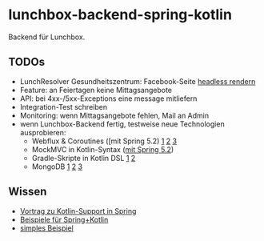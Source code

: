 # lunchbox-backend-spring-kotlin

Backend für Lunchbox.


## TODOs

- LunchResolver Gesundheitszentrum: Facebook-Seite [headless rendern](https://github.com/GoogleChrome/rendertron)
- Feature: an Feiertagen keine Mittagsangebote
- API: bei 4xx-/5xx-Exceptions eine message mitliefern
- Integration-Test schreiben
- Monitoring: wenn Mittagsangebote fehlen, Mail an Admin
- wenn Lunchbox-Backend fertig, testweise neue Technologien ausprobieren:
  - Webflux & Coroutines ([mit Spring 5.2) [1](https://www.baeldung.com/kotlin-coroutines) [2](https://spring.io/blog/2019/04/12/going-reactive-with-spring-coroutines-and-kotlin-flow#spring-mvc-or-webflux) [3](https://docs.spring.io/spring/docs/5.2.0.M1/spring-framework-reference/languages.html#coroutines)
  - MockMVC in Kotlin-Syntax ([mit Spring 5.2](https://docs.spring.io/spring/docs/5.2.0.M1/spring-framework-reference/languages.html#mockmvc-dsl))
  - Gradle-Skripte in Kotlin DSL [1](https://github.com/jnizet/gradle-kotlin-dsl-migration-guide) [2](https://github.com/mixitconf/mixit/blob/master/build.gradle.kts)
  - MongoDB [1](https://github.com/mixitconf/mixit/blob/master/src/main/kotlin/mixit/model/Event.kt) [2](https://github.com/mixitconf/mixit/blob/master/src/main/kotlin/mixit/repository/EventRepository.kt) [3](https://docs.spring.io/spring-boot/docs/current/reference/html/boot-features-nosql.html#boot-features-mongodb)


## Wissen

- [Vortrag zu Kotlin-Support in Spring](https://www.infoq.com/presentations/spring-kotlin-boot)
- [Beispiele für Spring+Kotlin](https://github.com/sdeleuze/spring-kotlin-deepdive/tree/step3-coroutine)
- [simples Beispiel](https://github.com/sdeleuze/spring-boot-kotlin-demo)
